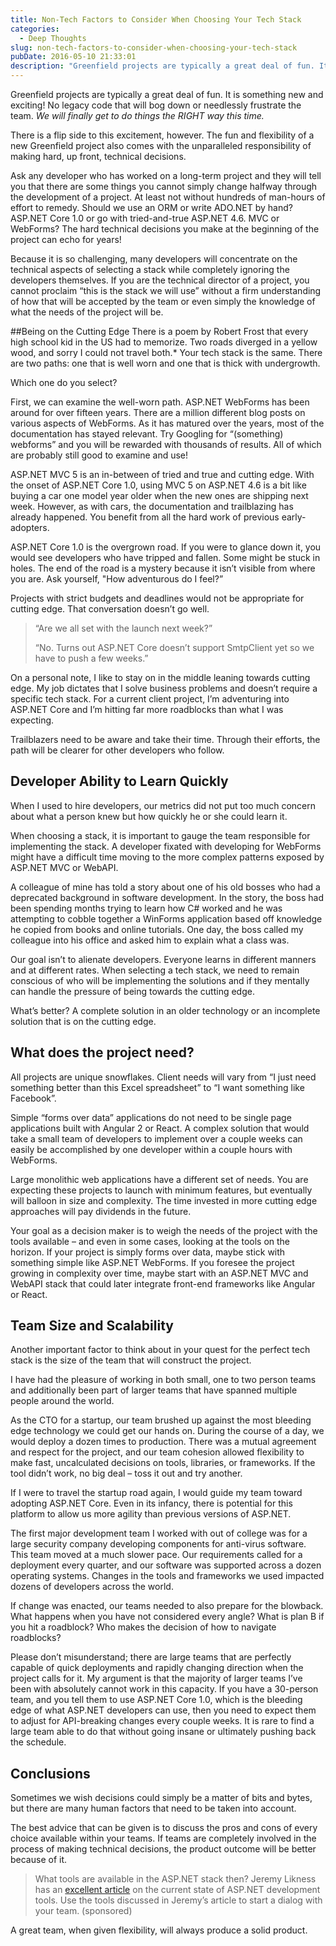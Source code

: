 ```yaml
---
title: Non-Tech Factors to Consider When Choosing Your Tech Stack
categories:
  - Deep Thoughts
slug: non-tech-factors-to-consider-when-choosing-your-tech-stack
pubDate: 2016-05-10 21:33:01
description: "Greenfield projects are typically a great deal of fun. It is something new and exciting! No legacy code that will bog down or needlessly frustrate the team."
---
```


Greenfield projects are typically a great deal of fun. It is something new and exciting! No legacy code that will bog down or needlessly frustrate the team. *We will finally get to do things the RIGHT way this time.*

There is a flip side to this excitement, however. The fun and flexibility of a new Greenfield project also comes with the unparalleled responsibility of making hard, up front, technical decisions.

Ask any developer who has worked on a long-term project and they will tell you that there are some things you cannot simply change halfway through the development of a project. At least not without hundreds of man-hours of effort to remedy. Should we use an ORM or write ADO.NET by hand? ASP.NET Core 1.0 or go with tried-and-true ASP.NET 4.6. MVC or
WebForms? The hard technical decisions you make at the beginning of the project can echo for years!

Because it is so challenging, many developers will concentrate on the technical aspects of selecting a stack while completely ignoring the developers themselves. If you are the technical director of a project, you cannot proclaim “this is the stack we will use” without a firm understanding of how that will be accepted by the team or even simply the knowledge of what the needs of the project will be.

##Being on the Cutting Edge
There is a poem by Robert Frost that every high school kid in the US had to memorize. Two roads diverged in a yellow wood, and sorry I could not travel both.* Your tech stack is the same. There are two paths: one that is well worn and one that is thick with undergrowth.

Which one do you select?

First, we can examine the well-worn path. ASP.NET WebForms has been around for over fifteen years. There are a million different blog posts on various aspects of WebForms. As it has matured over the years, most of the documentation has stayed relevant. Try Googling for “(something) webforms” and you will be rewarded with thousands of results. All of which are probably still good to examine and use!

ASP.NET MVC 5 is an in-between of tried and true and cutting edge. With the onset of ASP.NET Core 1.0, using MVC 5 on ASP.NET 4.6 is a bit like buying a car one model year older when the new ones are shipping next week. However, as with cars, the documentation and trailblazing has already happened. You benefit from all the hard work of previous
early-adopters. 

ASP.NET Core 1.0 is the overgrown road. If you were to glance down it, you would see developers who have tripped and fallen. Some might be stuck in holes. The end of the road is a mystery because it isn’t visible from where you are. Ask yourself, "How adventurous do I feel?”

Projects with strict budgets and deadlines would not be appropriate for cutting edge. That conversation doesn’t go well. 

>“Are we all set with the launch next week?”
>
>“No. Turns out ASP.NET Core doesn’t support SmtpClient yet so we have to push a few weeks.”

On a personal note, I like to stay on in the middle leaning towards cutting edge. My job dictates that I solve business problems and doesn’t require a specific tech stack. For a current client project, I’m adventuring into ASP.NET Core and I’m hitting far more roadblocks than what I was expecting.

Trailblazers need to be aware and take their time. Through their efforts, the path will be clearer for other developers who follow. 

## Developer Ability to Learn Quickly

When I used to hire developers, our metrics did not put too much concern about what a person knew but how quickly he or she could learn it. 

When choosing a stack, it is important to gauge the team responsible for implementing the stack. A developer fixated with developing for WebForms might have a difficult time moving to the more complex patterns exposed by ASP.NET MVC or WebAPI.

A colleague of mine has told a story about one of his old bosses who had a deprecated background in software development. In the story, the boss had been spending months trying to learn how C\# worked and he was attempting to cobble together a WinForms application based off knowledge he copied from books and online tutorials. One day, the boss called my colleague into his office and asked him to explain what a class was.

Our goal isn’t to alienate developers. Everyone learns in different manners and at different rates. When selecting a tech stack, we need to remain conscious of who will be implementing the solutions and if they mentally can handle the pressure of being towards the cutting edge.

What’s better? A complete solution in an older technology or an incomplete solution that is on the cutting edge.

## What does the project need?

All projects are unique snowflakes. Client needs will vary from “I just need something better than this Excel spreadsheet” to “I want something like Facebook”.

Simple “forms over data” applications do not need to be single page applications built with Angular 2 or React. A complex solution that would take a small team of developers to implement over a couple weeks can easily be accomplished by one developer within a couple hours with WebForms.

Large monolithic web applications have a different set of needs. You are expecting these projects to launch with minimum features, but eventually will balloon in size and complexity. The time invested in more cutting edge approaches will pay dividends in the future. 

Your goal as a decision maker is to weigh the needs of the project with the tools available – and even in some cases, looking at the tools on the horizon. If your project is simply forms over data, maybe stick with something simple like ASP.NET WebForms. If you foresee the project growing in complexity over time, maybe start with an ASP.NET MVC and WebAPI stack that could later integrate front-end frameworks like Angular or React.

## Team Size and Scalability

Another important factor to think about in your quest for the perfect tech stack is the size of the team that will construct the project.

I have had the pleasure of working in both small, one to two person teams and additionally been part of larger teams that have spanned multiple people around the world.

As the CTO for a startup, our team brushed up against the most bleeding edge technology we could get our hands on. During the course of a day, we would deploy a dozen times to production. There was a mutual agreement and respect for the project, and our team cohesion allowed flexibility to make fast, uncalculated decisions on tools, libraries, or
frameworks. If the tool didn’t work, no big deal – toss it out and try another.

If I were to travel the startup road again, I would guide my team toward adopting ASP.NET Core. Even in its infancy, there is potential for this platform to allow us more agility than previous versions of ASP.NET.

The first major development team I worked with out of college was for a large security company developing components for anti-virus software. This team moved at a much slower pace. Our requirements called for a deployment every quarter, and our software was supported across a dozen operating systems. Changes in the tools and frameworks we used impacted dozens of developers across the world.

If change was enacted, our teams needed to also prepare for the blowback. What happens when you have not considered every angle? What is plan B if you hit a roadblock? Who makes the decision of how to navigate roadblocks?

Please don’t misunderstand; there are large teams that are perfectly capable of quick deployments and rapidly changing direction when the project calls for it. My argument is that the majority of larger teams I’ve been with absolutely cannot work in this capacity. If you have a 30-person team, and you tell them to use ASP.NET Core 1.0, which is the
bleeding edge of what ASP.NET developers can use, then you need to expect them to adjust for API-breaking changes every couple weeks. It is rare to find a large team able to do that without going insane or ultimately pushing back the schedule.

## Conclusions


Sometimes we wish decisions could simply be a matter of bits and bytes, but there are many human factors that need to be taken into account.

The best advice that can be given is to discuss the pros and cons of every choice available within your teams. If teams are completely involved in the process of making technical decisions, the product outcome will be better because of it.

> What tools are available in the ASP.NET stack then? Jeremy Likness has an [excellent
article](https://www.telerik.com/blogs/how-to-web-asp-net?utm_medium=external&utm_source=kgriffin&utm_campaign=dt-devcraft-apr16-webinar&utm_content=article) on the current state of ASP.NET development tools. Use the tools discussed in Jeremy’s article to start a dialog with your team. (sponsored)  

A great team, when given flexibility, will always produce a solid product.